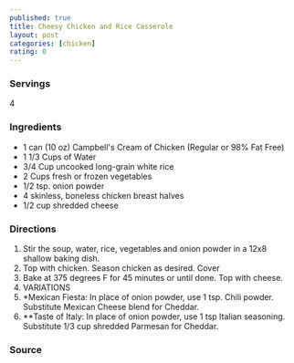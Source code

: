 ```yaml
---
published: true
title: Cheesy Chicken and Rice Casserole
layout: post
categories: [chicken]
rating: 0
---
```

### Servings
4

### Ingredients
- 1 can (10 oz) Campbell's Cream of Chicken (Regular or 98% Fat Free)
- 1 1/3 Cups of Water
- 3/4 Cup uncooked long-grain white rice
- 2 Cups fresh or frozen vegetables
- 1/2 tsp. onion powder
- 4 skinless, boneless chicken breast halves
- 1/2 cup shredded cheese

### Directions
1. Stir the soup, water, rice, vegetables and onion powder in a 12x8 shallow baking dish.
2. Top with chicken.  Season chicken as desired. Cover
3. Bake at 375 degrees F for 45 minutes or until done.  Top with cheese.
4. VARIATIONS
5. *Mexican Fiesta: In place of onion powder, use 1 tsp.  Chili powder.  Substitute Mexican Cheese blend for Cheddar.
6. **Taste of Italy: In place of onion powder, use 1 tsp Italian seasoning.  Substitute 1/3 cup shredded Parmesan for Cheddar.

### Source

